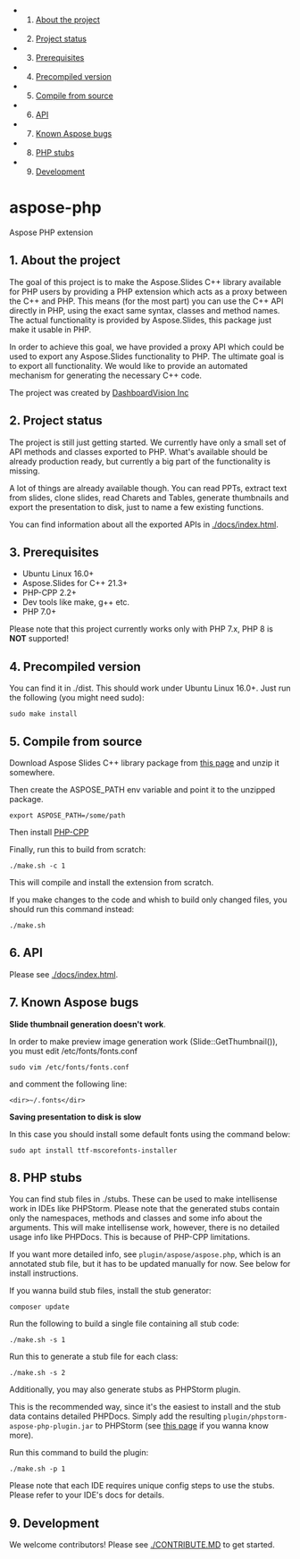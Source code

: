 <!-- vscode-markdown-toc -->
* 1. [About the project](#about-the-project)
* 2. [Project status](#project-status)
* 3. [Prerequisites](#prerequisites)
* 4. [Precompiled version](#precompiled-version)
* 5. [Compile from source](#compile-from-source)
* 6. [API](#api)
* 7. [Known Aspose bugs](#known-aspose-bugs)
* 8. [PHP stubs](#php-stubs)
* 9. [Development](#development)

<!-- vscode-markdown-toc-config
	numbering=true
	autoSave=true
	/vscode-markdown-toc-config -->
<!-- /vscode-markdown-toc -->
# aspose-php
Aspose PHP extension

##  1. <a name='about-the-project'></a>About the project

The goal of this project is to make the Aspose.Slides C++ library available for PHP users by providing a PHP extension which acts as a proxy between the C++ and PHP.
This means (for the most part) you can use the C++ API directly in PHP, using the exact same syntax, classes and method names.
The actual functionality is provided by Aspose.Slides, this package just make it usable in PHP.

In order to achieve this goal, we have provided a proxy API which could be used to export any Aspose.Slides functionality to PHP.
The ultimate goal is to export all functionality. We would like to provide an automated mechanism for generating the necessary C++ code.

The project was created by [DashboardVision Inc](https://www.dashboardvision.com)

##  2. <a name='project-status'></a>Project status

The project is still just getting started. We currently have only a small set of API methods and classes exported to PHP. What's available should be already production ready, but currently a big part of the functionality is missing. 

A lot of things are already available though. You can read PPTs, extract text from slides, clone slides, read Charets and Tables, generate thumbnails and export the presentation to disk, just to name a few existing functions.

You can find information about all the exported APIs in [./docs/index.html]("./docs/index.html").

##  3. <a name='prerequisites'></a>Prerequisites

* Ubuntu Linux 16.0+
* Aspose.Slides for C++ 21.3+
* PHP-CPP 2.2+
* Dev tools like make, g++ etc.
* PHP 7.0+

Please note that this project currently works only with PHP 7.x, PHP 8 is **NOT** supported!

##  4. <a name='precompiled-version'></a>Precompiled version

You can find it in ./dist. This should work under Ubuntu Linux 16.0+. Just run the following (you might need sudo):

```
sudo make install
```
##  5. <a name='compile-from-source'></a>Compile from source

Download Aspose Slides C++ library package from [this page](https://products.aspose.com/slides/cpp) and unzip it somewhere.

Then create the ASPOSE_PATH env variable and point it to the unzipped package.

```
export ASPOSE_PATH=/some/path
```

Then install [PHP-CPP](https://www.php-cpp.com/)

Finally, run this to build from scratch:

```
./make.sh -c 1
```

This will compile and install the extension from scratch.

If you make changes to the code and whish to build only changed files, you should run this command instead:

```
./make.sh
```

##  6. <a name='api'></a>API

Please see [./docs/index.html]("./docs/index.html").

##  7. <a name='known-aspose-bugs'></a>Known Aspose bugs

**Slide thumbnail generation doesn't work**.

In order to make preview image generation work (Slide::GetThumbnail()), you must edit /etc/fonts/fonts.conf 

```
sudo vim /etc/fonts/fonts.conf
```

and comment the following line:

```
<dir>~/.fonts</dir>
```

**Saving presentation to disk is slow**

In this case you should install some default fonts using the command below:

```
sudo apt install ttf-mscorefonts-installer
```


##  8. <a name='php-stubs'></a>PHP stubs

You can find stub files in ./stubs. These can be used to make intellisense work in IDEs like PHPStorm.
Please note that the generated stubs contain only the namespaces, methods and classes and some info about the arguments. This will make intellisense work, however, there is no detailed usage info like PHPDocs. This is because of PHP-CPP limitations.

If you want more detailed info, see `plugin/aspose/aspose.php`, which is an annotated stub file, but it has to be updated manually for now.
See below for install instructions.

If you wanna build stub files, install the stub generator:

```
composer update
```

Run the following to build a single file containing all stub code:

```
./make.sh -s 1
```

Run this to generate a stub file for each class:

```
./make.sh -s 2
```

Additionally, you may also generate stubs as PHPStorm plugin. 

This is the recommended way, since it's the easiest to install and the stub data contains detailed PHPDocs.
Simply add the resulting `plugin/phpstorm-aspose-php-plugin.jar` to PHPStorm (see [this page](https://www.jetbrains.com/help/phpstorm/managing-plugins.html) if you wanna know more).

Run this command to build the plugin:

```
./make.sh -p 1
```

Please note that each IDE requires unique config steps to use the stubs. Please refer to your IDE's docs for details.


##  9. <a name='development'></a>Development

We welcome contributors! Please see [./CONTRIBUTE.MD](./CONTRIBUTE.MD) to get started.







